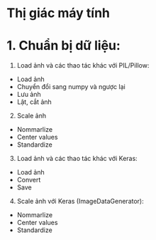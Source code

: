 # Thị giác máy tính

# 1. Chuẩn bị dữ liệu:
1. Load ảnh và các thao tác khác với PIL/Pillow:
- Load ảnh
- Chuyển đổi sang numpy và ngược lại
- Lưu ảnh
- Lật, cắt ảnh

2. Scale ảnh
- Nommarlize
- Center values
- Standardize

3. Load ảnh và các thao tác khác với Keras:
- Load ảnh
- Convert
- Save

4. Scale ảnh với Keras (ImageDataGenerator):
- Nommarlize
- Center values
- Standardize